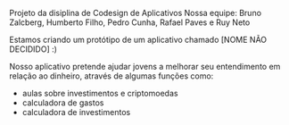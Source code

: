Projeto da disiplina de Codesign de Aplicativos
Nossa equipe: Bruno Zalcberg, Humberto Filho, Pedro Cunha, Rafael Paves e Ruy Neto

Estamos criando um protótipo de um aplicativo chamado [NOME NÃO DECIDIDO] :)

Nosso aplicativo pretende ajudar jovens a melhorar seu entendimento em relação ao dinheiro, através de algumas funções como:
- aulas sobre investimentos e criptomoedas
- calculadora de gastos
- calculadora de investimentos